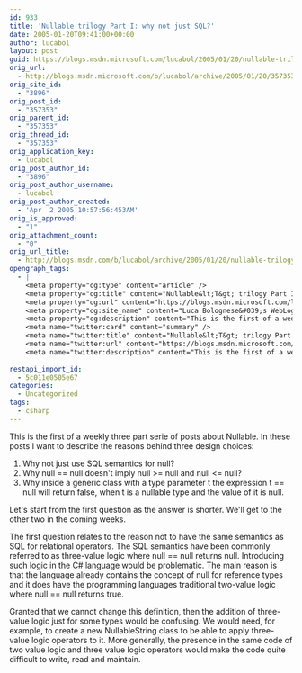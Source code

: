 ```yaml
---
id: 933
title: 'Nullable trilogy Part I: why not just SQL?'
date: 2005-01-20T09:41:00+00:00
author: lucabol
layout: post
guid: https://blogs.msdn.microsoft.com/lucabol/2005/01/20/nullable-trilogy-part-i-why-not-just-sql/
orig_url:
  - http://blogs.msdn.microsoft.com/b/lucabol/archive/2005/01/20/357353.aspx
orig_site_id:
  - "3896"
orig_post_id:
  - "357353"
orig_parent_id:
  - "357353"
orig_thread_id:
  - "357353"
orig_application_key:
  - lucabol
orig_post_author_id:
  - "3896"
orig_post_author_username:
  - lucabol
orig_post_author_created:
  - 'Apr  2 2005 10:57:56:453AM'
orig_is_approved:
  - "1"
orig_attachment_count:
  - "0"
orig_url_title:
  - http://blogs.msdn.com/b/lucabol/archive/2005/01/20/nullable-trilogy-part-i-why-not-just-sql.aspx
opengraph_tags:
  - |
    <meta property="og:type" content="article" />
    <meta property="og:title" content="Nullable&lt;T&gt; trilogy Part I: why not just SQL?" />
    <meta property="og:url" content="https://blogs.msdn.microsoft.com/lucabol/2005/01/20/nullable-trilogy-part-i-why-not-just-sql/" />
    <meta property="og:site_name" content="Luca Bolognese&#039;s WebLog" />
    <meta property="og:description" content="This is the first of a weekly three part serie of posts about Nullable&lt;T&gt;. In these posts I want to describe the reasons behind three design choices:1. Why not just use SQL semantics for null?2. Why null == null doesn't imply null &gt;= null and null &lt;= null?3. Why inside a generic class with a..." />
    <meta name="twitter:card" content="summary" />
    <meta name="twitter:title" content="Nullable&lt;T&gt; trilogy Part I: why not just SQL?" />
    <meta name="twitter:url" content="https://blogs.msdn.microsoft.com/lucabol/2005/01/20/nullable-trilogy-part-i-why-not-just-sql/" />
    <meta name="twitter:description" content="This is the first of a weekly three part serie of posts about Nullable&lt;T&gt;. In these posts I want to describe the reasons behind three design choices:1. Why not just use SQL semantics for null?2. Why null == null doesn't imply null &gt;= null and null &lt;= null?3. Why inside a generic class with a..." />
    
restapi_import_id:
  - 5c011e0505e67
categories:
  - Uncategorized
tags:
  - csharp
---
```

This is the first of a weekly three part serie of posts about Nullable<T>. In these posts I want to describe the reasons behind three design choices:  
1. Why not just use SQL semantics for null?  
2. Why null == null doesn't imply null >= null and null <= null?  
3. Why inside a generic class with a type parameter t the expression t == null will return false, when t is a nullable type and the value of it is null.

Let's start from the first question as the answer is shorter. We'll get to the other two in the coming weeks.

The first question relates to the reason not to have the same semantics as SQL for relational operators. The SQL semantics have been commonly referred to as three-value logic where null == null returns null. Introducing such logic in the C# language would be problematic. The main reason is that the language already contains the concept of null for reference types and it does have the programming languages traditional two-value logic where null == null returns true.

Granted that we cannot change this definition, then the addition of three-value logic just for some types would be confusing. We would need, for example, to create a new NullableString class to be able to apply three-value logic operators to it. More generally, the presence in the same code of two value logic and three value logic operators would make the code quite difficult to write, read and maintain.

&nbsp;